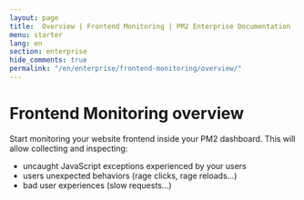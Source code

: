 ```yaml
---
layout: page
title:  Overview | Frontend Monitoring | PM2 Enterprise Documentation
menu: starter
lang: en
section: enterprise
hide_comments: true
permalink: "/en/enterprise/frontend-monitoring/overview/"
---
```


# Frontend Monitoring overview

Start monitoring your website frontend inside your PM2 dashboard.  This will allow collecting and inspecting:

* uncaught JavaScript exceptions experienced by your users
* users unexpected behaviors (rage clicks, rage reloads...)
* bad user experiences (slow requests...)
